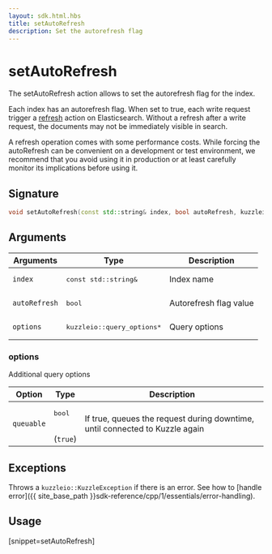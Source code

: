 ```yaml
---
layout: sdk.html.hbs
title: setAutoRefresh
description: Set the autorefresh flag
---
```


# setAutoRefresh

The setAutoRefresh action allows to set the autorefresh flag for the index.

Each index has an autorefresh flag.
When set to true, each write request trigger a [refresh](https://www.elastic.co/guide/en/elasticsearch/reference/current/docs-refresh.html) action on Elasticsearch.
Without a refresh after a write request, the documents may not be immediately visible in search.

<div class="alert alert-info">
A refresh operation comes with some performance costs.
While forcing the autoRefresh can be convenient on a development or test environment,
we recommend that you avoid using it in production or at least carefully monitor its implications before using it.
</div>

## Signature

```cpp
void setAutoRefresh(const std::string& index, bool autoRefresh, kuzzleio::query_options *options = null)
```

## Arguments

| Arguments     | Type          | Description          |
| ------------- | ------------- | -------------------- |
| `index`       | <pre>const std::string&</pre>   | Index name    |
| `autoRefresh` | <pre>bool</pre>       | Autorefresh flag value  |
| `options`     | <pre>kuzzleio::query_options*</pre> | Query options |

### options

Additional query options

| Option     | Type    | Description                       | 
| ---------- | ------- | --------------------------------- | 
| `queuable` | <pre>bool</pre><br/>(`true`) | If true, queues the request during downtime, until connected to Kuzzle again |

## Exceptions

Throws a `kuzzleio::KuzzleException` if there is an error. See how to [handle error]({{ site_base_path }}sdk-reference/cpp/1/essentials/error-handling).

## Usage

[snippet=setAutoRefresh]
